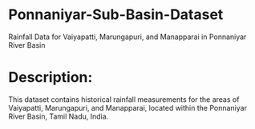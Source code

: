 # Ponnaniyar-Sub-Basin-Dataset
Rainfall Data for Vaiyapatti, Marungapuri, and Manapparai in Ponnaniyar River Basin
# Description:
This dataset contains historical rainfall measurements for the areas of Vaiyapatti, Marungapuri, and Manapparai, located within the Ponnaniyar River Basin, Tamil Nadu, India.
